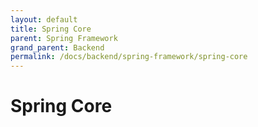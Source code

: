 ```yaml
---
layout: default
title: Spring Core
parent: Spring Framework
grand_parent: Backend
permalink: /docs/backend/spring-framework/spring-core
---
```


# Spring Core